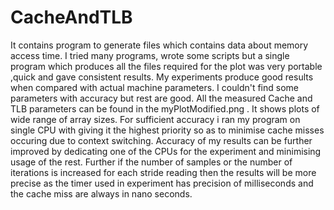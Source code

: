 # CacheAndTLB
It contains program to generate files which contains data about memory access time.
I tried many programs, wrote some scripts but a single program which produces all the files required for the plot was very portable ,quick and gave consistent results. 
My experiments produce good results when compared with actual machine parameters. I couldn't find some parameters with accuracy but rest are good.
All the measured Cache and TLB parameters can be found in the myPlotModified.png . It shows plots of wide range of array sizes.
For sufficient accuracy i ran my program on single CPU with giving it the highest priority so as to minimise cache misses occuring due to context switching.
Accuracy of my results can be further improved by dedicating one of the CPUs for the experiment and minimising usage of the rest.
Further if the number of samples or the number of iterations is increased for each stride reading then the results will be more precise as the timer used in experiment has precision of milliseconds and the cache miss are always in nano seconds.

